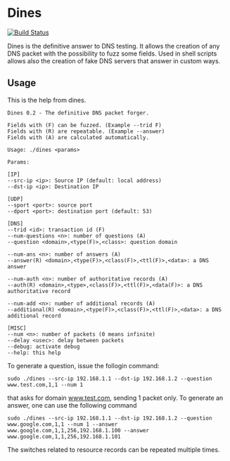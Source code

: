Dines
=====

[![Build Status](https://travis-ci.org/crondaemon/dines.png)](https://travis-ci.org/crondaemon/dines)

Dines is the definitive answer to DNS testing. It allows the creation of any DNS packet with the possibility to fuzz some fields. Used in shell scripts allows also the creation of fake DNS servers that answer in custom ways.

Usage
-----

This is the help from dines.

    Dines 0.2 - The definitive DNS packet forger.

    Fields with (F) can be fuzzed. (Example --trid F)
    Fields with (R) are repeatable. (Example --answer)
    Fields with (A) are calculated automatically.

    Usage: ./dines <params>

    Params:

    [IP]
    --src-ip <ip>: Source IP (default: local address)
    --dst-ip <ip>: Destination IP

    [UDP]
    --sport <port>: source port
    --dport <port>: destination port (default: 53)

    [DNS]
    --trid <id>: transaction id (F)
    --num-questions <n>: number of questions (A)
    --question <domain>,<type(F)>,<class>: question domain

    --num-ans <n>: number of answers (A)
    --answer(R) <domain>,<type(F)>,<class(F)>,<ttl(F)>,<data>: a DNS answer

    --num-auth <n>: number of authoritative records (A)
    --auth(R) <domain>,<type>,<class(F)>,<ttl(F)>,<data(F)>: a DNS authoritative record

    --num-add <n>: number of additional records (A)
    --additional(R) <domain>,<type(F)>,<class(F)>,<ttl(F)>,<data>: a DNS additional record

    [MISC]
    --num <n>: number of packets (0 means infinite)
    --delay <usec>: delay between packets
    --debug: activate debug
    --help: this help

To generate a question, issue the follogin command:

    sudo ./dines --src-ip 192.168.1.1 --dst-ip 192.168.1.2 --question www.test.com,1,1 --num 1

that asks for domain www.test.com, sending 1 packet only. To generate an answer, one can use the following
command

    sudo ./dines --src-ip 192.168.1.1 --dst-ip 192.168.1.2 --question www.google.com,1,1 --num 1 --answer www.google.com,1,1,256,192.168.1.100 --answer www.google.com,1,1,256,192.168.1.101

The switches related to resource records can be repeated multiple times.
